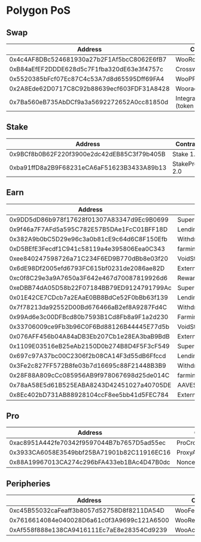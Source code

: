 # Polygon PoS

## Swap

<table><thead><tr><th width="461">Address</th><th>Contract</th></tr></thead><tbody><tr><td>0x4c4AF8DBc524681930a27b2F1Af5bcC8062E6fB7</td><td>WooRouterV2</td></tr><tr><td>0xB84aEfEF2DDDE628d5c7F1fba320dE63e3f4757c</td><td>CrosswapRouterV5</td></tr><tr><td>0x5520385bFcf07Ec87C4c53A7d8d65595Dff69FA4</td><td>WooPPv2</td></tr><tr><td>0x2A8Ede62D0717C8C92b88639ecf603FDF31A8428</td><td>WooracleV2.2</td></tr><tr><td>0x7Ba560eB735AbDCf9a3a5692272652A0cc81850d</td><td>IntegrationHelper (token info)</td></tr></tbody></table>

## Stake

<table><thead><tr><th width="462">Address</th><th>Contract</th></tr></thead><tbody><tr><td>0x9BCf8b0B62F220f3900e2dc42dEB85C3f79b405B</td><td>Stake 1.0</td></tr><tr><td>0xba91ffD8a2B9F68231eCA6aF51623B3433A89b13</td><td>StakeProxy 2.0</td></tr></tbody></table>

## Earn

<table><thead><tr><th width="465">Address</th><th>Contract</th></tr></thead><tbody><tr><td>0x9DD5dD86b978f17628f01307A83347d9Ec9B0699</td><td>SuperChargerVault_MATIC</td></tr><tr><td>0x9f46a7F7AFd5a595C782E57B5DAe1FcC01BFF18D</td><td>LendingManager_MATIC</td></tr><tr><td>0x382A9b0bC5D29e96c3a0b81cE9c64d6C8F150Efb</td><td>WithdrawManager_MATIC</td></tr><tr><td>0xD5BEfE3Fecdf1C941c58119a4e395806Eea0C343</td><td>farmingvault_MATIC</td></tr><tr><td>0xee840247598726a71C234F6ED9B770dBb8e03f20</td><td>VoidStrategy_MATIC</td></tr><tr><td>0x6dE98Df2005efd6793FC615bf0231de2086ae82D</td><td>ExternalReward_MATIC</td></tr><tr><td>0xc0f8C29e3a9A7650a3F642e467d70087819926d6</td><td>RewardMasterchef</td></tr><tr><td>0xeDBB74dA05D58b22F07184BB79ED9124791799Ac</td><td>SuperChargerVault_ETH</td></tr><tr><td>0x01E42CE7CDcb7a2EAaE0BB8BdCe52F0bBb63f139</td><td>LendingManager_ETH</td></tr><tr><td>0x7f78213da92552D00Bd676466aB2ef8A9287Fd4C</td><td>WithdrawManager_ETH</td></tr><tr><td>0x99Ad6e3c00DFBcd80b7593B1Cd8Fb8a9F1a2d230</td><td>Farmingvault_ETH</td></tr><tr><td>0x33706009ce9Fb3b96C0F6Bd88126B44445E77d5b</td><td>VoidStrategy_ETH</td></tr><tr><td>0x076AFF456b04A84aDB3Eb207Cb1e28EA3baB9BdB</td><td>ExternalReward_ETH</td></tr><tr><td>0x1109E03516eB25eAb2150D0b274B8D4F5F3cF549</td><td>SuperChargerVault_USDC</td></tr><tr><td>0x697c97A37bc00C2306f2b08CA14F3d55dB6Ffccd</td><td>LendingManager_USDC</td></tr><tr><td>0x3Fe2c827FF572B8fe03b7d16695c88F21448B3B9</td><td>WithdrawManager_USDC</td></tr><tr><td>0x28F88A809cCc085956AB9f978067698d25de014C</td><td>farmingvault_USDC</td></tr><tr><td>0x78aA58E5d61B525EABA8243D42451027a40705DE</td><td>AAVEStrategy_USDC</td></tr><tr><td>0x8Ec402bD731AB88928104ccF8ee5bb41d5FEC784</td><td>ExternalReward_USDC</td></tr></tbody></table>

## Pro

<table><thead><tr><th width="466">Address</th><th>Contract</th></tr></thead><tbody><tr><td>0xac8951A442fe70342f9597044B7b7657D5ad55ec</td><td>ProCrossChainRouter</td></tr><tr><td>0x3933CA6058E3549bbf25BA71901b82C11916EC16</td><td>ProxyAdmin</td></tr><tr><td>0x88A19967013CA274c296bFA433eb1BAc4D47B0dc</td><td>NonceCounter</td></tr></tbody></table>

## Peripheries

<table><thead><tr><th width="469">Address</th><th>Contract</th></tr></thead><tbody><tr><td>0xc45B55032caFeaff3b8057d52758D8f8211DA54D</td><td>WooFeeManager</td></tr><tr><td>0x7616614084e040028D6a61c0f3A9699c121A6500</td><td>WooRebateManager</td></tr><tr><td>0xAf558f888e138CA9416111Ec7aE8e28354Cd9239</td><td>WooAccessManager</td></tr></tbody></table>
